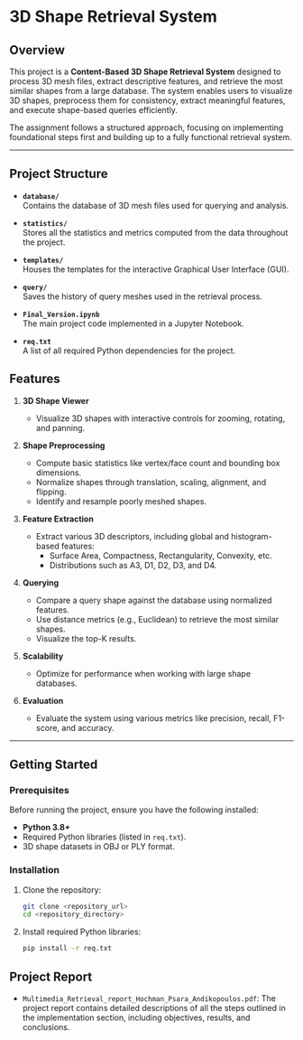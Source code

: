 # 3D Shape Retrieval System

## Overview
This project is a **Content-Based 3D Shape Retrieval System** designed to process 3D mesh files, extract descriptive features, and retrieve the most similar shapes from a large database. The system enables users to visualize 3D shapes, preprocess them for consistency, extract meaningful features, and execute shape-based queries efficiently.

The assignment follows a structured approach, focusing on implementing foundational steps first and building up to a fully functional retrieval system.

---
## Project Structure

- **`database/`**  
  Contains the database of 3D mesh files used for querying and analysis.

- **`statistics/`**  
  Stores all the statistics and metrics computed from the data throughout the project.

- **`templates/`**  
  Houses the templates for the interactive Graphical User Interface (GUI).

- **`query/`**  
  Saves the history of query meshes used in the retrieval process.

- **`Final_Version.ipynb`**  
  The main project code implemented in a Jupyter Notebook.

- **`req.txt`**  
  A list of all required Python dependencies for the project.

## Features
1. **3D Shape Viewer**  
   - Visualize 3D shapes with interactive controls for zooming, rotating, and panning.
   
2. **Shape Preprocessing**  
   - Compute basic statistics like vertex/face count and bounding box dimensions.
   - Normalize shapes through translation, scaling, alignment, and flipping.
   - Identify and resample poorly meshed shapes.

3. **Feature Extraction**  
   - Extract various 3D descriptors, including global and histogram-based features:
     - Surface Area, Compactness, Rectangularity, Convexity, etc.
     - Distributions such as A3, D1, D2, D3, and D4.

4. **Querying**  
   - Compare a query shape against the database using normalized features.
   - Use distance metrics (e.g., Euclidean) to retrieve the most similar shapes.
   - Visualize the top-K results.

5. **Scalability**  
   - Optimize for performance when working with large shape databases.

6. **Evaluation**  
   - Evaluate the system using various metrics like precision, recall, F1-score, and accuracy.

---

## Getting Started

### Prerequisites
Before running the project, ensure you have the following installed:
- **Python 3.8+**
- Required Python libraries (listed in `req.txt`).
- 3D shape datasets in OBJ or PLY format.

### Installation
1. Clone the repository:
   ```bash
   git clone <repository_url>
   cd <repository_directory>
   ```
2. Install required Python libraries:
   ```bash
   pip install -r req.txt
   ```

## Project Report
- `Multimedia_Retrieval_report_Hochman_Psara_Andikopoulos.pdf`: The project report contains detailed descriptions of all the steps outlined in the implementation section, including objectives, results, and conclusions.























